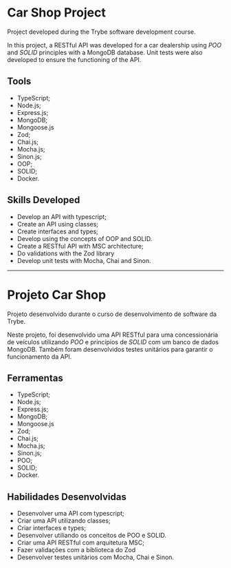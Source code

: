 # Car Shop Project

  Project developed during the Trybe software development course.

  In this project, a RESTful API was developed for a car dealership using _POO_ and _SOLID_ principles with a MongoDB database. Unit tests were also developed to ensure the functioning of the API.


## Tools

  * TypeScript;
  * Node.js;
  * Express.js;
  * MongoDB;
  * Mongoose.js
  * Zod;
  * Chai.js;
  * Mocha.js;
  * Sinon.js;
  * OOP;
  * SOLID;
  * Docker.


## Skills Developed

  * Develop an API with typescript;
  * Create an API using classes;
  * Create interfaces and types;
  * Develop using the concepts of OOP and SOLID.
  * Create a RESTful API with MSC architecture;
  * Do validations with the Zod library
  * Develop unit tests with Mocha, Chai and Sinon.



---------------



# Projeto Car Shop

  Projeto desenvolvido durante o curso de desenvolvimento de software da Trybe.

  Neste projeto, foi desenvolvido uma API RESTful para uma concessionária de veículos utilizando _POO_ e princípios de _SOLID_ com um banco de dados MongoDB. Também foram desenvolvidos testes unitários para garantir o funcionamento da API.


## Ferramentas

  * TypeScript;
  * Node.js;
  * Express.js;
  * MongoDB;
  * Mongoose.js
  * Zod;
  * Chai.js;
  * Mocha.js;
  * Sinon.js;
  * POO;
  * SOLID;
  * Docker.


## Habilidades Desenvolvidas

  * Desenvolver uma API com typescript;
  * Criar uma API utilizando classes;
  * Criar interfaces e types;
  * Desenvolver utiliando os conceitos de POO e SOLID.
  * Criar uma API RESTful com arquitetura MSC;
  * Fazer validações com a biblioteca do Zod
  * Desenvolver testes unitários com Mocha, Chai e Sinon.

